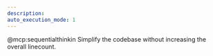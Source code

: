 ```yaml
---
description: 
auto_execution_mode: 1
---
```


@mcp:sequentialthinkin Simplify the codebase without increasing the overall linecount.